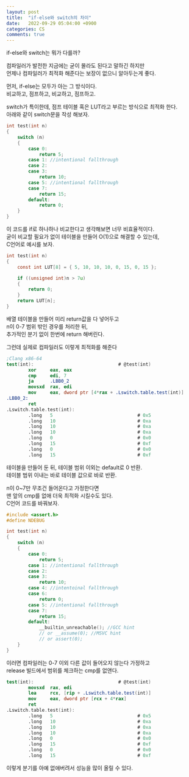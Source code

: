 ```yaml
---
layout: post
title:  "if-else와 switch의 차이"
date:   2022-09-29 05:04:00 +0900
categories: CS
comments: true
---
```

if-else와 switch는 뭐가 다를까?

컴파일러가 발전한 지금에는 굳이 몰라도 된다고 말하긴 하지만  
언제나 컴파일러가 최적화 해준다는 보장이 없으니 알아두는게 좋다.  

먼저, if-else는 모두가 아는 그 방식이다.  
비교하고, 점프하고, 비교하고, 점프하고.  

switch가 특이한데, 점프 테이블 혹은 LUT라고 부르는 방식으로 최적화 한다.  
아래와 같이 switch문을 작성 해보자.  
```c
int test(int n)
{
    switch (n)
    {
        case 0:
            return 5;
        case 1: //intentional fallthrough
        case 2:
        case 3:
            return 10;
        case 5: //intentional fallthrough
        case 7:
            return 15;
        default:
            return 0;
    }
}
```
이 코드를 if로 하나하나 비교한다고 생각해보면 너무 비효율적이다.  
굳이 비교할 필요가 없이 테이블을 만들어 O(1)으로 해결할 수 있는데,  
C언어로 예시를 보자.  
```c
int test(int n)
{
    const int LUT[8] = { 5, 10, 10, 10, 0, 15, 0, 15 };

    if ((unsigned int)n > 7u)
    {
        return 0;
    }
    return LUT[n];
}
```
배열 테이블을 만들어 미리 return값을 다 넣어두고  
n이 0-7 범위 밖인 경우를 처리한 뒤,  
추가적인 분기 없이 한번에 return 해버린다.  

그런데 실제로 컴파일러도 이렇게 최적화를 해준다  
```nasm
;Clang x86-64
test(int):                               # @test(int)
        xor     eax, eax
        cmp     edi, 7
        ja      .LBB0_2
        movsxd  rax, edi
        mov     eax, dword ptr [4*rax + .Lswitch.table.test(int)]
.LBB0_2:
        ret
.Lswitch.table.test(int):
        .long   5                               # 0x5
        .long   10                              # 0xa
        .long   10                              # 0xa
        .long   10                              # 0xa
        .long   0                               # 0x0
        .long   15                              # 0xf
        .long   0                               # 0x0
        .long   15                              # 0xf
```
테이블을 만들어 둔 뒤, 
테이블 범위 이외는 default로 0 반환.  
테이블 범위 이내는 바로 테이블 값으로 바로 반환.  

n이 0~7만 무조건 들어온다고 가정한다면  
맨 앞의 cmp를 없애 더욱 최적화 시킬수도 있다.  
C언어 코드를 바꿔보자.  
```c
#include <assert.h>
#define NDEBUG

int test(int n)
{
    switch (n)
    {
        case 0:
            return 5;
        case 1: //intentional fallthrough
        case 2:
        case 3:
            return 10;
        case 4: //intentoinal fallthrough
        case 6:
            return 0;
        case 5: //intentional fallthrough
        case 7:
            return 15;
        default:
            __builtin_unreachable(); //GCC hint
            // or __assume(0); //MSVC hint
            // or assert(0);
    }
}
```
이러면 컴파일러는 0-7 이외 다른 값이 들어오지 않는다 가정하고  
release 빌드에서 범위를 체크하는 cmp를 없앤다.
```nasm
test(int):                               # @test(int)
        movsxd  rax, edi
        lea     rcx, [rip + .Lswitch.table.test(int)]
        mov     eax, dword ptr [rcx + 4*rax]
        ret
.Lswitch.table.test(int):
        .long   5                               # 0x5
        .long   10                              # 0xa
        .long   10                              # 0xa
        .long   10                              # 0xa
        .long   0                               # 0x0
        .long   15                              # 0xf
        .long   0                               # 0x0
        .long   15                              # 0xf
```
이렇게 분기를 아예 없애버려서 성능을 많이 올릴 수 있다.  